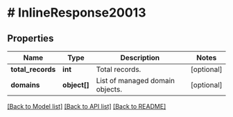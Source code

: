 # # InlineResponse20013

## Properties

Name | Type | Description | Notes
------------ | ------------- | ------------- | -------------
**total_records** | **int** | Total records. | [optional] 
**domains** | **object[]** | List of managed domain objects. | [optional] 

[[Back to Model list]](../../README.md#documentation-for-models) [[Back to API list]](../../README.md#documentation-for-api-endpoints) [[Back to README]](../../README.md)


